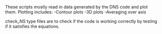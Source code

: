 These scripts mostly read in data generated by the DNS code and plot them. Plotting includes:
-Contour plots
-3D plots
-Averaging over axis

check_NS type files are to check if the code is working correctly by testing if it satisfies the equations.
